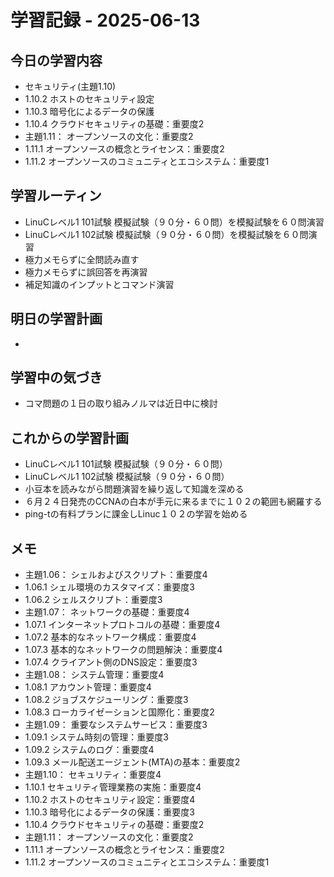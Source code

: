 # 学習記録 - 2025-06-13

## 今日の学習内容
- セキュリティ(主題1.10)
- 1.10.2	ホストのセキュリティ設定
- 1.10.3	暗号化によるデータの保護
- 1.10.4	クラウドセキュリティの基礎：重要度2
- 主題1.11：	オープンソースの文化：重要度2
- 1.11.1	オープンソースの概念とライセンス：重要度2
- 1.11.2	オープンソースのコミュニティとエコシステム：重要度1
## 学習ルーティン
- LinuCレベル1 101試験 模擬試験（９０分・６０問）を模擬試験を６０問演習
- LinuCレベル1 102試験 模擬試験（９０分・６０問）を模擬試験を６０問演習
- 極力メモらずに全問読み直す
- 極力メモらずに誤回答を再演習
- 補足知識のインプットとコマンド演習

## 明日の学習計画
- 
## 学習中の気づき
- コマ問題の１日の取り組みノルマは近日中に検討
## これからの学習計画
- LinuCレベル1 101試験 模擬試験（９０分・６０問）
- LinuCレベル1 102試験 模擬試験（９０分・６０問）
- 小豆本を読みながら問題演習を繰り返して知識を深める
- ６月２４日発売のCCNAの白本が手元に来るまでに１０２の範囲も網羅する
- ping-tの有料プランに課金しLinuc１０２の学習を始める

## メモ
- 主題1.06：	シェルおよびスクリプト：重要度4
- 1.06.1	シェル環境のカスタマイズ：重要度3
- 1.06.2	シェルスクリプト：重要度3
- 主題1.07：	ネットワークの基礎：重要度4
- 1.07.1	インターネットプロトコルの基礎：重要度4
- 1.07.2	基本的なネットワーク構成：重要度4
- 1.07.3	基本的なネットワークの問題解決：重要度4
- 1.07.4	クライアント側のDNS設定：重要度3
- 主題1.08：	システム管理：重要度4
- 1.08.1	アカウント管理：重要度4
- 1.08.2	ジョブスケジューリング：重要度3
- 1.08.3	ローカライゼーションと国際化：重要度2
- 主題1.09：	重要なシステムサービス：重要度3
- 1.09.1	システム時刻の管理：重要度3
- 1.09.2	システムのログ：重要度4
- 1.09.3	メール配送エージェント(MTA)の基本：重要度2
- 主題1.10：	セキュリティ：重要度4
- 1.10.1	セキュリティ管理業務の実施：重要度4
- 1.10.2	ホストのセキュリティ設定：重要度4
- 1.10.3	暗号化によるデータの保護：重要度3
- 1.10.4	クラウドセキュリティの基礎：重要度2
- 主題1.11：	オープンソースの文化：重要度2
- 1.11.1	オープンソースの概念とライセンス：重要度2
- 1.11.2	オープンソースのコミュニティとエコシステム：重要度1